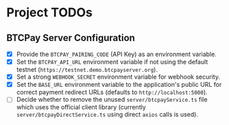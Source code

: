 # Project TODOs

## BTCPay Server Configuration

- [x] Provide the `BTCPAY_PAIRING_CODE` (API Key) as an environment variable.
- [x] Set the `BTCPAY_API_URL` environment variable if not using the default testnet (`https://testnet.demo.btcpayserver.org`).
- [x] Set a strong `WEBHOOK_SECRET` environment variable for webhook security.
- [x] Set the `BASE_URL` environment variable to the application's public URL for correct payment redirect URLs (defaults to `http://localhost:5000`).
- [ ] Decide whether to remove the unused `server/btcpayService.ts` file which uses the official client library (currently `server/btcpayDirectService.ts` using direct `axios` calls is used). 
